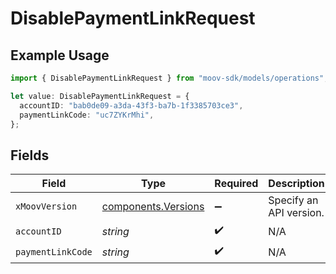 # DisablePaymentLinkRequest

## Example Usage

```typescript
import { DisablePaymentLinkRequest } from "moov-sdk/models/operations";

let value: DisablePaymentLinkRequest = {
  accountID: "bab0de09-a3da-43f3-ba7b-1f3385703ce3",
  paymentLinkCode: "uc7ZYKrMhi",
};
```

## Fields

| Field                                                      | Type                                                       | Required                                                   | Description                                                | Example                                                    |
| ---------------------------------------------------------- | ---------------------------------------------------------- | ---------------------------------------------------------- | ---------------------------------------------------------- | ---------------------------------------------------------- |
| `xMoovVersion`                                             | [components.Versions](../../models/components/versions.md) | :heavy_minus_sign:                                         | Specify an API version.                                    |                                                            |
| `accountID`                                                | *string*                                                   | :heavy_check_mark:                                         | N/A                                                        |                                                            |
| `paymentLinkCode`                                          | *string*                                                   | :heavy_check_mark:                                         | N/A                                                        | uc7ZYKrMhi                                                 |